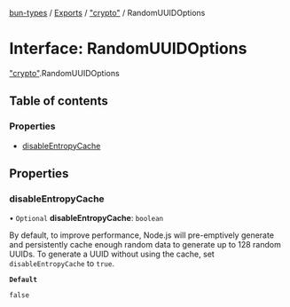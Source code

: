 [bun-types](https://github.com/oven-sh/bun-types/blob/master/api-docs/README.md) / [Exports](https://github.com/oven-sh/bun-types/blob/master/api-docs/modules.md) / ["crypto"](https://github.com/oven-sh/bun-types/blob/master/api-docs/modules/crypto_.md) / RandomUUIDOptions

# Interface: RandomUUIDOptions

["crypto"](https://github.com/oven-sh/bun-types/blob/master/api-docs/modules/crypto_.md).RandomUUIDOptions

## Table of contents

### Properties

- [disableEntropyCache](https://github.com/oven-sh/bun-types/blob/master/api-docs/interfaces/crypto_.RandomUUIDOptions.md#disableentropycache)

## Properties

### disableEntropyCache

• `Optional` **disableEntropyCache**: `boolean`

By default, to improve performance,
Node.js will pre-emptively generate and persistently cache enough
random data to generate up to 128 random UUIDs. To generate a UUID
without using the cache, set `disableEntropyCache` to `true`.

**`Default`**

`false`

